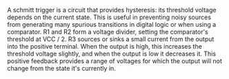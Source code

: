 
A schmitt trigger is a circuit that provides hysteresis: its threshold voltage depends on the current state. This is useful in preventing noisy sources from generating many spurious transitions in digital logic or when using a comparator.
R1 and R2 form a voltage divider, setting the comparator's threshold at VCC / 2. R3 sources or sinks a small current from the output into the positive terminal. When the output is high, this increases the threshold voltage slightly, and when the output is low it decreases it. This positive feedback provides a range of voltages for which the output will not change from the state it's currently in.
